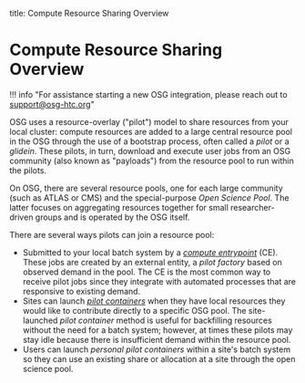 title: Compute Resource Sharing Overview

Compute Resource Sharing Overview
=================================

!!! info "For assistance starting a new OSG integration, please reach out to support@osg-htc.org"

OSG uses a resource-overlay ("pilot") model to share resources from your local cluster:
compute resources are added to a large central resource pool in the OSG through the use of a bootstrap process, often called a
_pilot_ or a _glidein_.
These pilots, in turn, download and execute user jobs from an OSG community (also known as "payloads") from the resource
pool to run within the pilots.

On OSG, there are several resource pools, one for each large community (such as ATLAS or CMS) and the special-purpose
_Open Science Pool_.
The latter focuses on aggregating resources together for small researcher-driven groups and is operated by the OSG
itself.

There are several ways pilots can join a resource pool:

* Submitted to your local batch system by a [*compute entrypoint*](../compute-element/htcondor-ce-overview.md) (CE).
  These jobs are created by an external entity, a *pilot factory* based on observed demand in the pool.
  The CE is the most common way to receive pilot jobs since they integrate with automated processes that are responsive
  to existing demand.
* Sites can launch [*pilot containers*](os-backfill-containers.md) when they have local resources they
  would like to contribute directly to a specific OSG pool.
  The site-launched *pilot container* method is useful for backfilling resources without the need for a batch system;
  however, at times these pilots may stay idle because there is insufficient demand within the resource pool.
* Users can launch *personal pilot containers* within a site's batch system so they can use an existing share or
  allocation at a site through the open science pool.
